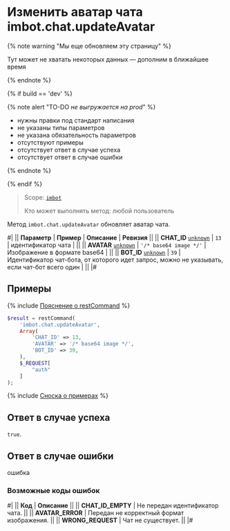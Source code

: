 # Изменить аватар чата imbot.chat.updateAvatar

{% note warning "Мы еще обновляем эту страницу" %}

Тут может не хватать некоторых данных — дополним в ближайшее время

{% endnote %}

{% if build == 'dev' %}

{% note alert "TO-DO _не выгружается на prod_" %}

- нужны правки под стандарт написания
- не указаны типы параметров
- не указана обязательность параметров
- отсутствуют примеры
- отсутствует ответ в случае успеха
- отсутствует ответ в случае ошибки

{% endnote %}

{% endif %}

> Scope: [`imbot`](../../scopes/permissions.md)
>
> Кто может выполнять метод: любой пользователь

Метод `imbot.chat.updateAvatar` обновляет аватар чата.

#|
|| **Параметр** | **Пример** | **Описание** | **Ревизия** ||
|| **CHAT_ID**
[`unknown`](../../data-types.md) | `13` | идентификатор чата | ||
|| **AVATAR**
[`unknown`](../../data-types.md) | `'/* base64 image */'` | Изображение в формате base64 | ||
|| **BOT_ID**
[`unknown`](../../data-types.md) | `39` | Идентификатор чат-бота, от которого идет запрос, можно не указывать, если чат-бот всего один | ||
|#


## Примеры

{% include [Пояснение о restCommand](../_includes/rest-command.md) %}

```php
$result = restCommand(
    'imbot.chat.updateAvatar',
    Array(
        'CHAT_ID' => 13,
        'AVATAR' => '/* base64 image */',
        'BOT_ID' => 39,
    ),
    $_REQUEST[
        "auth"
    ]
);
```

{% include [Сноска о примерах](../../../_includes/examples.md) %}

## Ответ в случае успеха

`true`.

## Ответ в случае ошибки

ошибка

### Возможные коды ошибок

#|
|| **Код** | **Описание** ||
|| **CHAT_ID_EMPTY** | Не передан идентификатор чата. ||
|| **AVATAR_ERROR** | Передан не корректный формат изображения. ||
|| **WRONG_REQUEST** | Чат не существует. ||
|#